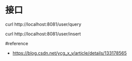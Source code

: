 # 接口
curl http://localhost:8081/user/query

curl http://localhost:8081/user/insert

#reference
- https://blog.csdn.net/ycg_x_y/article/details/133178565